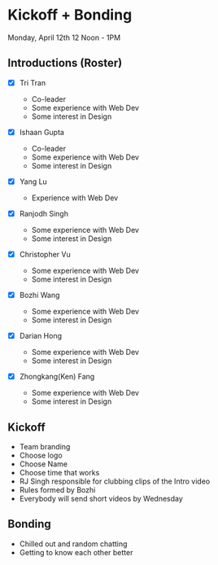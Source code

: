 # Kickoff + Bonding
Monday, April 12th  12 Noon - 1PM
## Introductions (Roster)

- [X] Tri Tran
  - Co-leader
  - Some experience with Web Dev
  - Some interest in Design

- [X] Ishaan Gupta
  - Co-leader
  - Some experience with Web Dev
  - Some interest in Design

- [X] Yang Lu
  - Experience with Web Dev

- [X] Ranjodh Singh
  - Some experience with Web Dev
  - Some interest in Design

- [X] Christopher Vu
  - Some experience with Web Dev
  - Some interest in Design

- [X] Bozhi Wang
  - Some experience with Web Dev
  - Some interest in Design

- [X] Darian Hong
  - Some experience with Web Dev
  - Some interest in Design

- [X] Zhongkang(Ken) Fang
  - Some experience with Web Dev
  - Some interest in Design

## Kickoff
- Team branding
- Choose logo
- Choose Name
- Choose time that works
- RJ Singh responsible for clubbing clips of the Intro video
- Rules formed by Bozhi
- Everybody will send short videos by Wednesday

## Bonding
- Chilled out and random chatting
- Getting to know each other better
